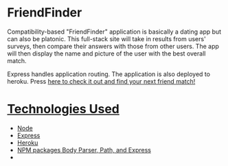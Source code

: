 # FriendFinder

Compatibility-based "FriendFinder" application is basically a dating app but can also be platonic. This full-stack site will take in results from users' surveys, then compare their answers with those from other users. The app will then display the name and picture of the user with the best overall match.

Express handles application routing.  The application is also deployed to heroku.  Press <a href ="https://aqueous-river-88890.herokuapp.com/survey">here to check it out and find your next friend match!


<h1>Technologies Used</h1>
<ul>
<li>Node</li>
<li>Express</li>
<li>Heroku</li>
<li>NPM packages Body Parser, Path, and Express<li>
</ul>

